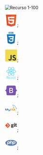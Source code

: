 ![Recurso 1-100](https://user-images.githubusercontent.com/109114128/194373117-652852ca-7ccc-4a94-ada5-76edf684d3b0.jpg)
<div>
  <img src= "https://github.com/devicons/devicon/blob/master/icons/html5/html5-original.svg" width="40" height="40">;

  <img src= "https://github.com/devicons/devicon/blob/master/icons/css3/css3-plain-wordmark.svg" width="40" height="40">;

  <img src= "https://github.com/devicons/devicon/blob/master/icons/javascript/javascript-original.svg" width="40" height="40">;

  <img src= "https://github.com/devicons/devicon/blob/master/icons/react/react-original-wordmark.svg" width="40" height="40">;

  <img src= "https://github.com/devicons/devicon/blob/master/icons/bootstrap/bootstrap-plain.svg" width="40" height="40">;

  <img src= "https://github.com/devicons/devicon/blob/master/icons/mysql/mysql-original-wordmark.svg" width="40" height="40">;

  <img src= "https://github.com/devicons/devicon/blob/master/icons/git/git-original-wordmark.svg" width="40" height="40">;

  <img src= "https://github.com/devicons/devicon/blob/master/icons/php/php-plain.svg" width="40" height="40">;
</div>
